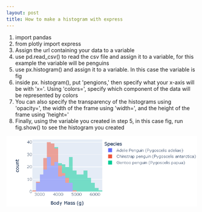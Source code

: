 ```yaml
---
layout: post
title: How to make a histogram with express
---
```

1. import pandas
2. from plotly import express
3. Assign the url containing your data to a variable
4. use pd.read_csv() to read the csv file and assign it to a variable, for this example the variable will be penguins
5. use px.histogram() and assign it to a variable. In this case the variable is fig
6. inside px. histogram(), put 'pengions,' then specify what your x-axis will be with 'x='. Using 'colors=', specify which component of the data will be represented by colors
7. You can also specify the transparency of the histograms using 'opacity=', the width of the frame using 'width=', and the height of the frame using 'height='
8. Finally, using the variable you created in step 5, in this case fig, run fig.show() to see the histogram you created

 ![visualization.png](/images/visualization.png) 